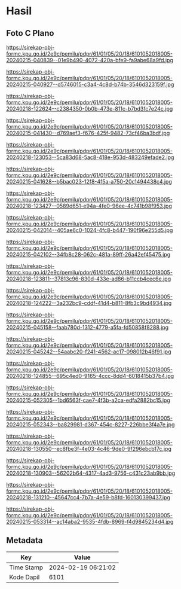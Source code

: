 # Hasil

## Foto C Plano

https://sirekap-obj-formc.kpu.go.id/2e9c/pemilu/pdpr/61/01/05/20/18/6101052018005-20240215-040839--01e9b490-4072-420a-bfe9-fa9abe68a9fd.jpg

https://sirekap-obj-formc.kpu.go.id/2e9c/pemilu/pdpr/61/01/05/20/18/6101052018005-20240215-040927--d5746015-c3a4-4c8d-b74b-3546d323159f.jpg

https://sirekap-obj-formc.kpu.go.id/2e9c/pemilu/pdpr/61/01/05/20/18/6101052018005-20240218-122624--c2384350-0b0b-473e-811c-b7bd3fc7e24c.jpg

https://sirekap-obj-formc.kpu.go.id/2e9c/pemilu/pdpr/61/01/05/20/18/6101052018005-20240215-041430--d769aef3-f676-425f-9482-73cf46ba3bdf.jpg

https://sirekap-obj-formc.kpu.go.id/2e9c/pemilu/pdpr/61/01/05/20/18/6101052018005-20240218-123053--5ca83d68-5ac8-418e-953d-483249efade2.jpg

https://sirekap-obj-formc.kpu.go.id/2e9c/pemilu/pdpr/61/01/05/20/18/6101052018005-20240215-041628--b5bac023-12f8-4f5a-a750-20c1494438c4.jpg

https://sirekap-obj-formc.kpu.go.id/2e9c/pemilu/pdpr/61/01/05/20/18/6101052018005-20240218-123427--0589d651-e94a-4fe0-96ee-4c741b98f953.jpg

https://sirekap-obj-formc.kpu.go.id/2e9c/pemilu/pdpr/61/01/05/20/18/6101052018005-20240215-042014--405ae6c0-1024-4fc8-b447-190f96e255d5.jpg

https://sirekap-obj-formc.kpu.go.id/2e9c/pemilu/pdpr/61/01/05/20/18/6101052018005-20240215-042102--34fb8c28-062c-481a-89ff-26a42ef45475.jpg

https://sirekap-obj-formc.kpu.go.id/2e9c/pemilu/pdpr/61/01/05/20/18/6101052018005-20240218-123811--37813c96-830d-433e-ad86-b11ccb4cec6e.jpg

https://sirekap-obj-formc.kpu.go.id/2e9c/pemilu/pdpr/61/01/05/20/18/6101052018005-20240218-124222--3a232bc9-cddf-41d4-b811-8fb3c9bd4934.jpg

https://sirekap-obj-formc.kpu.go.id/2e9c/pemilu/pdpr/61/01/05/20/18/6101052018005-20240215-045158--faab780d-1312-4779-a5fa-fd50858f8288.jpg

https://sirekap-obj-formc.kpu.go.id/2e9c/pemilu/pdpr/61/01/05/20/18/6101052018005-20240215-045242--54aabc20-f241-4562-ac17-098012b46f91.jpg

https://sirekap-obj-formc.kpu.go.id/2e9c/pemilu/pdpr/61/01/05/20/18/6101052018005-20240218-124855--695c4ed0-9165-4ccc-8dd4-6018415b37b4.jpg

https://sirekap-obj-formc.kpu.go.id/2e9c/pemilu/pdpr/61/01/05/20/18/6101052018005-20240215-052305--1bd6563f-cae7-4f3b-a2ca-edfa2882bc15.jpg

https://sirekap-obj-formc.kpu.go.id/2e9c/pemilu/pdpr/61/01/05/20/18/6101052018005-20240215-052343--ba829981-d367-454c-8227-226bbe3f4a7e.jpg

https://sirekap-obj-formc.kpu.go.id/2e9c/pemilu/pdpr/61/01/05/20/18/6101052018005-20240218-130550--ec8fbe3f-4e03-4c46-9de0-9f296ebcb17c.jpg

https://sirekap-obj-formc.kpu.go.id/2e9c/pemilu/pdpr/61/01/05/20/18/6101052018005-20240218-130903--56202b64-4317-4ad3-9756-c431c23ab9bb.jpg

https://sirekap-obj-formc.kpu.go.id/2e9c/pemilu/pdpr/61/01/05/20/18/6101052018005-20240218-131210--45647cc4-7b7a-4e59-b8fd-160130399437.jpg

https://sirekap-obj-formc.kpu.go.id/2e9c/pemilu/pdpr/61/01/05/20/18/6101052018005-20240215-053314--ac14aba2-9535-4fdb-8969-f4d9845234d4.jpg


## Metadata

| Key        | Value               |
| ---------- | ------------------- |
| Time Stamp | 2024-02-19 06:21:02 |
| Kode Dapil | 6101                |



